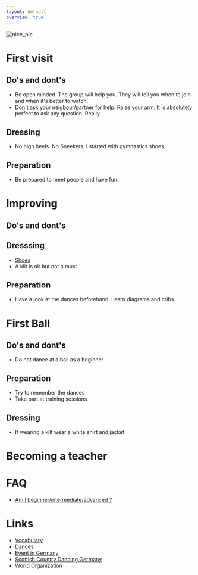 ```yaml
---
layout: default
overview: true
---
```


![nice_pic](pictures/title_image.jpg?raw=true)

# First visit

## Do's and dont's
* Be open minded. The group will help you. They will tell you when to join and when it's better to watch. 
* Don't ask your neigbour/partner for help. Raise your arm. It is absolutely perfect to ask any question. Really.

## Dressing
* No high heels. No Sneekers. I started with gymnastics shoes.

## Preparation
* Be prepared to meet people and have fun.

# Improving
## Do's and dont's

## Dresssing
* [Shoes](https://www.jamessenior.co.uk/)
* A kilt is ok but not a must

## Preparation
* Have a look at the dances beforehand. Learn diagrams and cribs.

# First Ball

## Do's and dont's
* Do not dance at a ball as a beginner

## Preparation
* Try to remember the dances
* Take part at training sessions

## Dressing
* If wearing a kilt wear a white shirt and jacket

# Becoming a teacher


# FAQ
* [Am I beginner/intermediate/advanced ?]()

# Links
* [Vocabulary](https://www.scottish-country-dancing-dictionary.com/)
* [Dances](https://my.strathspey.org/dd/index/)
* [Event in Germany](http://www.celtic-circle.de/events.html)
* [Scottish Country Dancing Germany](https://www.scd-germany.de/de/)
* [World Organization](https://rscds.org/)
 
